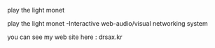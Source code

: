 
play the light monet

play the light monet -Interactive web-audio/visual networking system

you can see my web site  here  : drsax.kr
